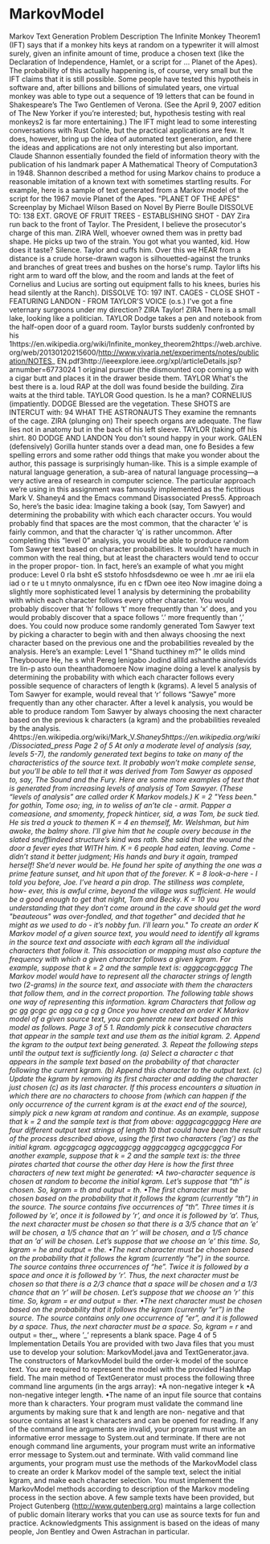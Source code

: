 # MarkovModel
Markov Text Generation Problem Description The Infinite Monkey Theorem1 (IFT) says that if a monkey hits keys at random on a typewriter it will almost surely, given an infinite amount of time, produce a chosen text (like the Declaration of Independence, Hamlet, or a script for ... Planet of the Apes). The probability of this actually happening is, of course, very small but the IFT claims that it is still possible. Some people have tested this hypotheis in software and, after billions and billions of simulated years, one virtual monkey was able to type out a sequence of 19 letters that can be found in Shakespeare’s The Two Gentlemen of Verona. (See the April 9, 2007 edition of The New Yorker if you’re interested; but, hypothesis testing with real monkeys2 is far more entertaining.) The IFT might lead to some interesting conversations with Rust Cohle, but the practical applications are few. It does, however, bring up the idea of automated text generation, and there the ideas and applications are not only interesting but also important. Claude Shannon essentially founded the field of information theory with the publication of his landmark paper A Mathematical Theory of Computation3 in 1948. Shannon described a method for using Markov chains to produce a reasonable imitation of a known text with sometimes startling results. For example, here is a sample of text generated from a Markov model of the script for the 1967 movie Planet of the Apes. "PLANET OF THE APES" Screenplay by Michael Wilson Based on Novel By Pierre Boulle DISSOLVE TO: 138 EXT. GROVE OF FRUIT TREES - ESTABLISHING SHOT - DAY Zira run back to the front of Taylor. The President, I believe the prosecutor's charge of this man. ZIRA Well, whoever owned them was in pretty bad shape. He picks up two of the strain. You got what you wanted, kid. How does it taste? Silence. Taylor and cuffs him. Over this we HEAR from a distance is a crude horse-drawn wagon is silhouetted-against the trunks and branches of great trees and bushes on the horse's rump. Taylor lifts his right arm to ward off the blow, and the room and lands at the feet of Cornelius and Lucius are sorting out equipment falls to his knees, buries his head silently at the Ranch). DISSOLVE TO: 197 INT. CAGES - CLOSE SHOT - FEATURING LANDON - FROM TAYLOR'S VOICE (o.s.) I've got a fine veternary surgeons under my direction? ZIRA Taylor! ZIRA There is a small lake, looking like a politician. TAYLOR Dodge takes a pen and notebook from the half-open door of a guard room. Taylor bursts suddenly confronted by his 1https://en.wikipedia.org/wiki/Infinite_monkey_theorem2https://web.archive.org/web/20130120215600/http://www.vivaria.net/experiments/notes/publication/NOTES_ EN.pdf3http://ieeexplore.ieee.org/xpl/articleDetails.jsp?arnumber=6773024 1 original pursuer (the dismounted cop coming up with a cigar butt and places it in the drawer beside them. TAYLOR What's the best there is a. loud RAP at the doll was found beside the building. Zira waits at the third table. TAYLOR Good question. Is he a man? CORNELIUS (impatiently. DODGE Blessed are the vegetation. These SHOTS are INTERCUT with: 94 WHAT THE ASTRONAUTS They examine the remnants of the cage. ZIRA (plunging on) Their speech organs are adequate. The flaw lies not in anatomy but in the back of his left sleeve. TAYLOR (taking off his shirt. 80 DODGE AND LANDON You don't sound happy in your work. GALEN (defensively) Gorilla hunter stands over a dead man, one fo Besides a few spelling errors and some rather odd things that make you wonder about the author, this passage is surprisingly human-like. This is a simple example of natural language generation, a sub-area of natural language processing—a very active area of research in computer science. The particular approach we’re using in this assignment was famously implemented as the fictitious Mark V. Shaney4 and the Emacs command Disassociated Press5. Approach So, here’s the basic idea: Imagine taking a book (say, Tom Sawyer) and determining the probability with which each character occurs. You would probably find that spaces are the most common, that the character ‘e’ is fairly common, and that the character ‘q’ is rather uncommon. After completing this “level 0” analysis, you would be able to produce random Tom Sawyer text based on character probabilities. It wouldn’t have much in common with the real thing, but at least the characters would tend to occur in the proper propor- tion. In fact, here’s an example of what you might produce: Level 0 rla bsht eS ststofo hhfosdsdewno oe wee h .mr ae irii ela iad o r te u t mnyto onmalysnce, ifu en c fDwn oee iteo Now imagine doing a slightly more sophisticated level 1 analysis by determining the probability with which each character follows every other character. You would probably discover that ‘h’ follows ‘t’ more frequently than ‘x’ does, and you would probably discover that a space follows ‘.’ more frequently than ‘,’ does. You could now produce some randomly generated Tom Sawyer text by picking a character to begin with and then always choosing the next character based on the previous one and the probabilities revealed by the analysis. Here’s an example: Level 1 "Shand tucthiney m?" le ollds mind Theybooure He, he s whit Pereg lenigabo Jodind alllld ashanthe ainofevids tre lin-p asto oun theanthadomoere Now imagine doing a level k analysis by determining the probability with which each character follows every possible sequence of characters of length k (kgrams). A level 5 analysis of Tom Sawyer for example, would reveal that ‘r’ follows “Sawye” more frequently than any other character. After a level k analysis, you would be able to produce random Tom Sawyer by always choosing the next character based on the previous k characters (a kgram) and the probabilities revealed by the analysis. 4https://en.wikipedia.org/wiki/Mark_V._Shaney5https://en.wikipedia.org/wiki/Dissociated_press Page 2 of 5 At only a moderate level of analysis (say, levels 5-7), the randomly generated text begins to take on many of the characteristics of the source text. It probably won’t make complete sense, but you’ll be able to tell that it was derived from Tom Sawyer as opposed to, say, The Sound and the Fury. Here are some more examples of text that is generated from increasing levels of analysis of Tom Sawyer. (These “levels of analysis” are called order K Markov models.) K = 2 "Yess been." for gothin, Tome oso; ing, in to weliss of an’te cle - armit. Papper a comeasione, and smomenty, fropeck hinticer, sid, a was Tom, be suck tied. He sis tred a youck to themen K = 4 en themself, Mr. Welshman, but him awoke, the balmy shore. I’ll give him that he couple overy because in the slated snufflindeed structure’s kind was rath. She said that the wound the door a fever eyes that WITH him. K = 6 people had eaten, leaving. Come - didn’t stand it better judgment; His hands and bury it again, tramped herself! She’d never would be. He found her spite of anything the one was a prime feature sunset, and hit upon that of the forever. K = 8 look-a-here - I told you before, Joe. I’ve heard a pin drop. The stillness was complete, how- ever, this is awful crime, beyond the village was sufficient. He would be a good enough to get that night, Tom and Becky. K = 10 you understanding that they don’t come around in the cave should get the word "beauteous" was over-fondled, and that together" and decided that he might as we used to do - it’s nobby fun. I’ll learn you." To create an order K Markov model of a given source text, you would need to identify all kgrams in the source text and associate with each kgram all the individual characters that follow it. This association or mapping must also capture the frequency with which a given character follows a given kgram. For example, suppose that k = 2 and the sample text is: agggcagcgggcg The Markov model would have to represent all the character strings of length two (2-grams) in the source text, and associate with them the characters that follow them, and in the correct proportion. The following table shows one way of representing this information. kgram Characters that follow ag gc gg gcgc gc agg ca g cg g Once you have created an order K Markov model of a given source text, you can generate new text based on this model as follows. Page 3 of 5 1. Randomly pick k consecutive characters that appear in the sample text and use them as the initial kgram. 2. Append the kgram to the output text being generated. 3. Repeat the following steps until the output text is sufficiently long. (a) Select a character c that appears in the sample text based on the probability of that character following the current kgram. (b) Append this character to the output text. (c) Update the kgram by removing its first character and adding the character just chosen (c) as its last character. If this process encounters a situation in which there are no characters to choose from (which can happen if the only occurrence of the current kgram is at the exact end of the source), simply pick a new kgram at random and continue. As an example, suppose that k = 2 and the sample text is that from above: agggcagcgggcg Here are four different output text strings of length 10 that could have been the result of the process described above, using the first two characters (’ag’) as the initial kgram. agcggcagcg aggcaggcgg agggcaggcg agcggcggca For another example, suppose that k = 2 and the sample text is: the three pirates charted that course the other day Here is how the first three characters of new text might be generated: •A two-character sequence is chosen at random to become the initial kgram. Let’s suppose that “th” is chosen. So, kgram = th and output = th. •The first character must be chosen based on the probability that it follows the kgram (currently “th”) in the source. The source contains five occurrences of “th”. Three times it is followed by ’e’, once it is followed by ’r’, and once it is followed by ’a’. Thus, the next character must be chosen so that there is a 3/5 chance that an ’e’ will be chosen, a 1/5 chance that an ’r’ will be chosen, and a 1/5 chance that an ’a’ will be chosen. Let’s suppose that we choose an ’e’ this time. So, kgram = he and output = the. •The next character must be chosen based on the probability that it follows the kgram (currently “he”) in the source. The source contains three occurrences of “he”. Twice it is followed by a space and once it is followed by ’r’. Thus, the next character must be chosen so that there is a 2/3 chance that a space will be chosen and a 1/3 chance that an ’r’ will be chosen. Let’s suppose that we choose an ’r’ this time. So, kgram = er and output = ther. •The next character must be chosen based on the probability that it follows the kgram (currently “er”) in the source. The source contains only one occurrence of “er”, and it is followed by a space. Thus, the next character must be a space. So, kgram = r_ and output = ther_, where ’_’ represents a blank space. Page 4 of 5 Implementation Details You are provided with two Java files that you must use to develop your solution: MarkovModel.java and TextGenerator.java. The constructors of MarkovModel build the order-k model of the source text. You are required to represent the model with the provided HashMap field. The main method of TextGenerator must process the following three command line arguments (in the args array): •A non-negative integer k •A non-negative integer length. •The name of an input file source that contains more than k characters. Your program must validate the command line arguments by making sure that k and length are non- negative and that source contains at least k characters and can be opened for reading. If any of the command line arguments are invalid, your program must write an informative error message to System.out and terminate. If there are not enough command line arguments, your program must write an informative error message to System.out and terminate. With valid command line arguments, your program must use the methods of the MarkovModel class to create an order k Markov model of the sample text, select the initial kgram, and make each character selection. You must implement the MarkovModel methods according to description of the Markov modeling process in the section above. A few sample texts have been provided, but Project Gutenberg (http://www.gutenberg.org) maintains a large collection of public domain literary works that you can use as source texts for fun and practice. Acknowledgments This assignment is based on the ideas of many people, Jon Bentley and Owen Astrachan in particular.
